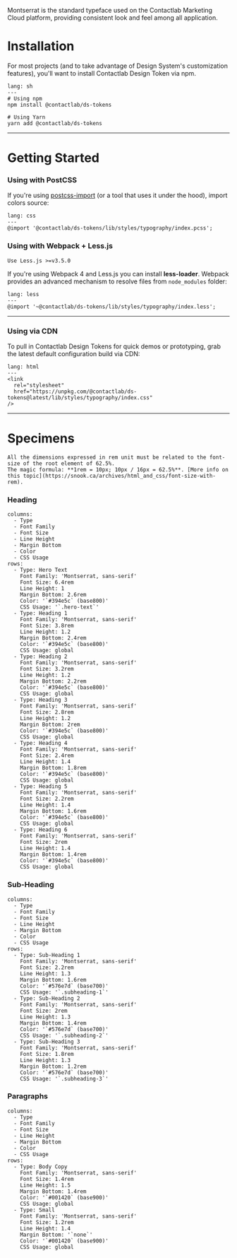 Montserrat is the standard typeface used on the Contactlab Marketing Cloud platform, providing consistent look and feel among all application.

# Installation

For most projects (and to take advantage of Design System's customization features), you'll want to install Contactlab Design Token via npm.

```code
lang: sh
---
# Using npm
npm install @contactlab/ds-tokens

# Using Yarn
yarn add @contactlab/ds-tokens
```

---

# Getting Started

### Using with PostCSS

If you're using [postcss-import](https://github.com/postcss/postcss-import) (or a tool that uses it under the hood), import colors source:

```code
lang: css
---
@import '@contactlab/ds-tokens/lib/styles/typography/index.pcss';
```

### Using with Webpack + Less.js

```hint
Use Less.js >=v3.5.0
```

If you're using Webpack 4 and Less.js you can install **less-loader**. Webpack provides an advanced mechanism to resolve files from `node_modules` folder:

```code
lang: less
---
@import '~@contactlab/ds-tokens/lib/styles/typography/index.less';
```

---

### Using via CDN

To pull in Contactlab Design Tokens for quick demos or prototyping, grab the latest default configuration build via CDN:

```code
lang: html
---
<link
  rel="stylesheet"
  href="https://unpkg.com/@contactlab/ds-tokens@latest/lib/styles/typography/index.css"
/>
```

---

# Specimens

```hint
All the dimensions expressed in rem unit must be related to the font-size of the root element of 62.5%.
The magic formula: **1rem = 10px; 10px / 16px = 62.5%**. [More info on this topic](https://snook.ca/archives/html_and_css/font-size-with-rem).
```

### Heading

```table|span-6
columns:
  - Type
  - Font Family
  - Font Size
  - Line Height
  - Margin Bottom
  - Color
  - CSS Usage
rows:
  - Type: Hero Text
    Font Family: 'Montserrat, sans-serif'
    Font Size: 6.4rem
    Line Height: 1
    Margin Bottom: 2.6rem
    Color: '`#394e5c` (base800)'
    CSS Usage: '`.hero-text`'
  - Type: Heading 1
    Font Family: 'Montserrat, sans-serif'
    Font Size: 3.8rem
    Line Height: 1.2
    Margin Bottom: 2.4rem
    Color: '`#394e5c` (base800)'
    CSS Usage: global
  - Type: Heading 2
    Font Family: 'Montserrat, sans-serif'
    Font Size: 3.2rem
    Line Height: 1.2
    Margin Bottom: 2.2rem
    Color: '`#394e5c` (base800)'
    CSS Usage: global
  - Type: Heading 3
    Font Family: 'Montserrat, sans-serif'
    Font Size: 2.8rem
    Line Height: 1.2
    Margin Bottom: 2rem
    Color: '`#394e5c` (base800)'
    CSS Usage: global
  - Type: Heading 4
    Font Family: 'Montserrat, sans-serif'
    Font Size: 2.4rem
    Line Height: 1.4
    Margin Bottom: 1.8rem
    Color: '`#394e5c` (base800)'
    CSS Usage: global
  - Type: Heading 5
    Font Family: 'Montserrat, sans-serif'
    Font Size: 2.2rem
    Line Height: 1.4
    Margin Bottom: 1.6rem
    Color: '`#394e5c` (base800)'
    CSS Usage: global
  - Type: Heading 6
    Font Family: 'Montserrat, sans-serif'
    Font Size: 2rem
    Line Height: 1.4
    Margin Bottom: 1.4rem
    Color: '`#394e5c` (base800)'
    CSS Usage: global
```

### Sub-Heading

```table|span-6
columns:
  - Type
  - Font Family
  - Font Size
  - Line Height
  - Margin Bottom
  - Color
  - CSS Usage
rows:
  - Type: Sub-Heading 1
    Font Family: 'Montserrat, sans-serif'
    Font Size: 2.2rem
    Line Height: 1.3
    Margin Bottom: 1.6rem
    Color: '`#576e7d` (base700)'
    CSS Usage: '`.subheading-1`'
  - Type: Sub-Heading 2
    Font Family: 'Montserrat, sans-serif'
    Font Size: 2rem
    Line Height: 1.3
    Margin Bottom: 1.4rem
    Color: '`#576e7d` (base700)'
    CSS Usage: '`.subheading-2`'
  - Type: Sub-Heading 3
    Font Family: 'Montserrat, sans-serif'
    Font Size: 1.8rem
    Line Height: 1.3
    Margin Bottom: 1.2rem
    Color: '`#576e7d` (base700)'
    CSS Usage: '`.subheading-3`'
```

### Paragraphs

```table|span-6
columns:
  - Type
  - Font Family
  - Font Size
  - Line Height
  - Margin Bottom
  - Color
  - CSS Usage
rows:
  - Type: Body Copy
    Font Family: 'Montserrat, sans-serif'
    Font Size: 1.4rem
    Line Height: 1.5
    Margin Bottom: 1.4rem
    Color: '`#001420` (base900)'
    CSS Usage: global
  - Type: Small
    Font Family: 'Montserrat, sans-serif'
    Font Size: 1.2rem
    Line Height: 1.4
    Margin Bottom: '`none`'
    Color: '`#001420` (base900)'
    CSS Usage: global
```
